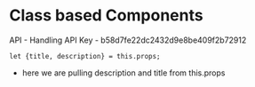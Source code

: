 # Class based Components
API - Handling 
API Key - b58d7fe22dc2432d9e8be409f2b72912

```let {title, description} = this.props;```

* here we are pulling description and title from this.props